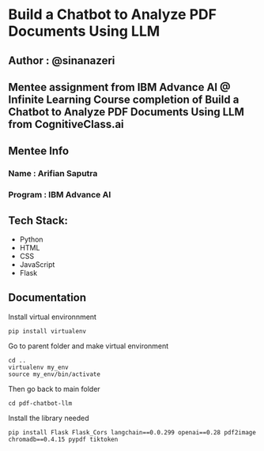 # Build a Chatbot to Analyze PDF Documents Using LLM
## Author : @sinanazeri 

Mentee assignment from IBM Advance AI @ Infinite Learning
Course completion of Build a Chatbot to Analyze PDF Documents Using LLM from CognitiveClass.ai
---

## Mentee Info
### Name : Arifian Saputra
### Program : IBM Advance AI

## Tech Stack: 
- Python
- HTML
- CSS
- JavaScript
- Flask

## Documentation
Install virtual environnment
```
pip install virtualenv
```

Go to parent folder and make virtual environment
```
cd ..
virtualenv my_env
source my_env/bin/activate
```

Then go back to main folder
```
cd pdf-chatbot-llm
```

Install the library needed
```
pip install Flask Flask_Cors langchain==0.0.299 openai==0.28 pdf2image chromadb==0.4.15 pypdf tiktoken
```
